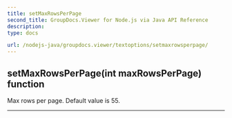 ```yaml
---
title: setMaxRowsPerPage
second_title: GroupDocs.Viewer for Node.js via Java API Reference
description: 
type: docs

url: /nodejs-java/groupdocs.viewer/textoptions/setmaxrowsperpage/
---
```


## setMaxRowsPerPage(int maxRowsPerPage)  function
Max rows per page. Default value is 55.


---


